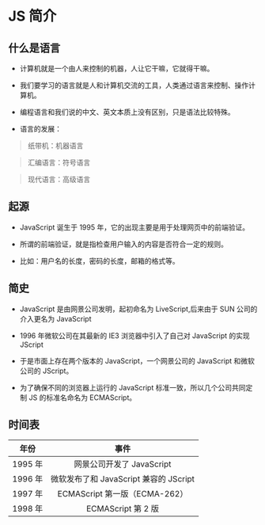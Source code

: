 # JS 简介

## 什么是语言

-   计算机就是一个由人来控制的机器，人让它干嘛，它就得干嘛。
-   我们要学习的语言就是人和计算机交流的工具，人类通过语言来控制、操作计算机。
-   编程语言和我们说的中文、英文本质上没有区别，只是语法比较特殊。

-   语言的发展：

> 纸带机：机器语言

> 汇编语言：符号语言

> 现代语言：高级语言

## 起源

-   JavaScript 诞生于 1995 年，它的出现主要是用于处理网页中的前端验证。

-   所谓的前端验证，就是指检查用户输入的内容是否符合一定的规则。

-   比如：用户名的长度，密码的长度，邮箱的格式等。

## 简史

-   JavaScript 是由网景公司发明，起初命名为 LiveScript,后来由于 SUN 公司的介入更名为 JavaScript

-   1996 年微软公司在其最新的 IE3 浏览器中引入了自己对 JavaScript 的实现 JScript

-   于是市面上存在两个版本的 JavaScript，一个网景公司的 JavaScript 和微软公司的 JScript。

-   为了确保不同的浏览器上运行的 JavaScript 标准一致，所以几个公司共同定制 JS 的标准名命名为 ECMAScript。

## 时间表

| 年份    |                  事件                  |
| ------- | :------------------------------------: |
| 1995 年 |       网景公司开发了 JavaScript        |
| 1996 年 | 微软发布了和 JavaScript 兼容的 JScript |
| 1997 年 |     ECMAScript 第一版（ECMA-262）      |
| 1998 年 |           ECMAScript 第 2 版           |
